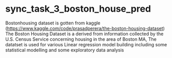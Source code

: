 # sync_task_3_boston_house_pred
Bostonhousing dataset is gotten from kaggle (https://www.kaggle.com/code/prasadperera/the-boston-housing-dataset)
The Boston Housing Dataset is a derived from information collected by the U.S. Census Service concerning housing in the area of Boston MA, 
The datatset is used for various Linear regression model building including some statistical modelling and some exploratory data analysis
